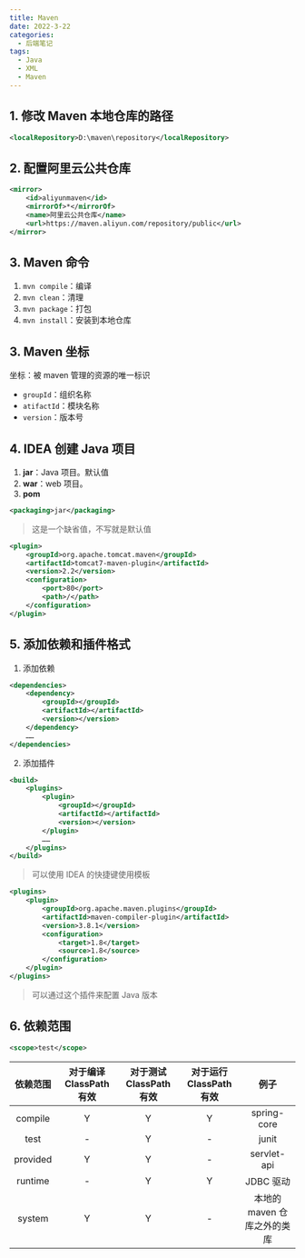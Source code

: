 ```yaml
---
title: Maven
date: 2022-3-22
categories:
  - 后端笔记
tags:
  - Java
  - XML
  - Maven
---
```


## 1. 修改 Maven 本地仓库的路径

```xml
<localRepository>D:\maven\repository</localRepository>
```

## 2. 配置阿里云公共仓库

```xml
<mirror>
    <id>aliyunmaven</id>
    <mirrorOf>*</mirrorOf>
    <name>阿里云公共仓库</name>
    <url>https://maven.aliyun.com/repository/public</url>
</mirror>
```

## 3. Maven 命令

1. `mvn compile`：编译
2. `mvn clean`：清理
3. `mvn package`：打包
4. `mvn install`：安装到本地仓库

## 3. Maven 坐标

坐标：被 maven 管理的资源的唯一标识

- `groupId`：组织名称
- `atifactId`：模块名称
- `version`：版本号

## 4. IDEA 创建 Java 项目

1. **jar**：Java 项目。默认值
2. **war**：web 项目。
3. **pom**

```xml
<packaging>jar</packaging>
```

> 这是一个缺省值，不写就是默认值

```xml
<plugin>
    <groupId>org.apache.tomcat.maven</groupId>
    <artifactId>tomcat7-maven-plugin</artifactId>
    <version>2.2</version>
    <configuration>
        <port>80</port>
        <path>/</path>
    </configuration>
</plugin>
```

## 5. 添加依赖和插件格式

1. 添加依赖

```xml
<dependencies>
    <dependency>
        <groupId></groupId>
        <artifactId></artifactId>
        <version></version>
    </dependency>
    ……
</dependencies>
```

2. 添加插件

```xml
<build>
    <plugins>
        <plugin>
            <groupId></groupId>
            <artifactId></artifactId>
            <version></version>
        </plugin>
        ……
    </plugins>
</build>
```

> 可以使用 IDEA 的快捷键使用模板

```xml
<plugins>
    <plugin>
        <groupId>org.apache.maven.plugins</groupId>
        <artifactId>maven-compiler-plugin</artifactId>
        <version>3.8.1</version>
        <configuration>
            <target>1.8</target>
            <source>1.8</source>
        </configuration>
    </plugin>
</plugins>
```

> 可以通过这个插件来配置 Java 版本

## 6. 依赖范围

```xml
<scope>test</scope>
```

| 依赖范围 | 对于编译 ClassPath 有效 | 对于测试 ClassPath 有效 | 对于运行 ClassPath 有效 |            例子             |
| :------: | :---------------------: | :---------------------: | :---------------------: | :-------------------------: |
| compile  |            Y            |            Y            |            Y            |         spring-core         |
|   test   |            -            |            Y            |            -            |            junit            |
| provided |            Y            |            Y            |            -            |         servlet-api         |
| runtime  |            -            |            Y            |            Y            |          JDBC 驱动          |
|  system  |            Y            |            Y            |            -            | 本地的 maven 仓库之外的类库 |
